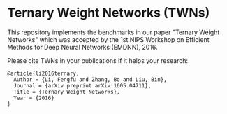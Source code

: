Ternary Weight Networks (TWNs)
===
This repository implements the benchmarks in our paper "Ternary Weight Networks" which was accepted by the 1st NIPS Workshop on Efficient Methods for Deep Neural Networks (EMDNN), 2016. 

Please cite TWNs in your publications if it helps your research:

    @article{li2016ternary,
      Author = {Li, Fengfu and Zhang, Bo and Liu, Bin},
      Journal = {arXiv preprint arXiv:1605.04711},
      Title = {Ternary Weight Networks},
      Year = {2016}
    }



